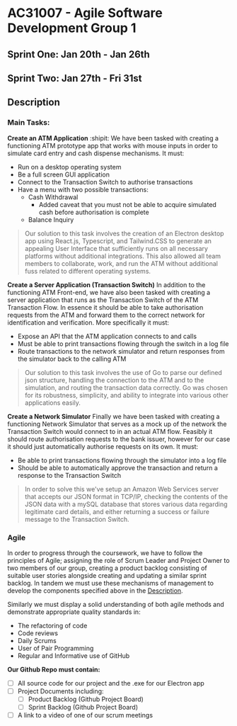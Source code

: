 # AC31007 - Agile Software Development Group 1
## Sprint One: Jan 20th - Jan 26th
## Sprint Two: Jan 27th - Fri 31st

## Description
### Main Tasks:
**Create an ATM Application** :shipit:
We have been tasked with creating a functioning ATM prototype app that works with mouse inputs in order to simulate card entry and cash dispense mechanisms.
It must:
* Run on a desktop operating system
* Be a full screen GUI application
* Connect to the Transaction Switch to authorise transactions
* Have a menu with two possible transactions:
    * Cash Withdrawal
        * Added caveat that you must not be able to acquire simulated cash before authorisation is complete
    * Balance Inquiry

> Our solution to this task involves the creation of an Electron desktop app using React.js, Typescript, and Tailwind.CSS to generate an appealing User Interface that sufficiently runs on all necessary platforms without additional integrations. This also allowed all team members to collaborate, work, and run the ATM without additional fuss related to different operating systems.

**Create a Server Application (Transaction Switch)**
In addition to the functioning ATM Front-end, we have also been tasked with creating a server application that runs as the Transaction Switch of the ATM Transaction Flow. In essence it should be able to take authorisation requests from the ATM and forward them to the correct network for identification and verification. More specifically it must:
* Expose an API that the ATM application connects to and calls
* Must be able to print transactions flowing through the switch in a log file
* Route transactions to the network simulator and return responses from the simulator back to the calling ATM
> Our solution to this task involves the use of Go to parse our defined json structure, handling the connection to the ATM and to the simulation, and routing the transaction data correctly. Go was chosen for its robustness, simplicity, and ability to integrate into various other applications easily.

**Create a Network Simulator**
Finally we have been tasked with creating a functioning Network Simulator that serves as a mock up of the network the Transaction Switch would connect to in an actual ATM flow. Feasibly it should route authorisation requests to the bank issuer, however for our case it should just automatically authorise requests on its own. It must:
* Be able to print transactions flowing through the simulator into a log file
* Should be able to automatically approve the transaction and return a response to the Transaction Switch

> In order to solve this we've setup an Amazon Web Services server that accepts our JSON format in TCP/IP, checking the contents of the JSON data with a mySQL database that stores various data regarding legitimate card details, and either returning a success or failure message to the Transaction Switch.

### Agile
In order to progress through the coursework, we have to follow the principles of Agile; assigning the role of Scrum Leader and Project Owner to two members of our group, creating a product backlog consisting of suitable user stories alongside creating and updating a similar sprint backlog. In tandem we must use these mechanisms of management to develop the components specified above in the [Description](#description).

Similarly we must display a solid understanding of both agile methods and demonstrate appropriate quality standards in:
- The refactoring of code
- Code reviews
- Daily Scrums
- User of Pair Programming
- Regular and Informative use of GitHub

**Our Github Repo must contain:**
- [ ] All source code for our project and the .exe for our Electron app
- [ ] Project Documents including:
    - [ ] Product Backlog (Github Project Board)
    - [ ] Sprint Backlog (Github Project Board)
- [ ] A link to a video of one of our scrum meetings

